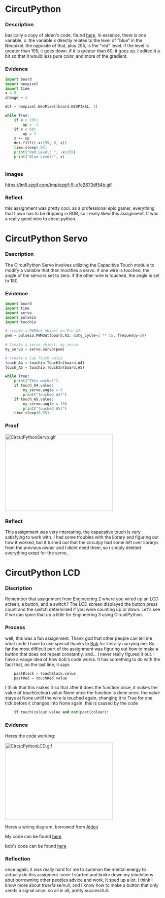 # CircutPython

### Description

basically a copy of alden's code, found [here](https://github.com/adent11/CircuitPython/blob/master/HelloCircuitPython.py). In essence, there is one variable, x. the variable x directly relates to the level of "blue" in the Neopixel. the opposite of that, plus 255, is the "red" level.  if the level is greater than 195, it goes down. if it is greater than 60, it goes up. I edited it a bit so that it would less pure color, and more of the gradient.

### Evidence

```python
import board
import neopixel
import time
x = 0
change = 1

dot = neopixel.NeoPixel(board.NEOPIXEL, 1)

while True:
    if x > 195:
        up = -1
    if x < 60:
        up = 1
    x += up
    dot.fill((-x+255, 0, x))
    time.sleep(.01)
    print("Red Level: ", -x+255)
    print("Blue Level:", x)
    
```
### Images
https://im5.ezgif.com/tmp/ezgif-5-e7c2673df54b.gif

### Reflect
this assignment was pretty cool. as a professional epic gamer, everything that I own has to be dripping in RGB, so i really liked this assignment. It was a really good intro to circut python.

# CircutPython Servo


### Description

The CircutPython Servo involves utilizing the Capacitive Touch module to modify a variable that then modifies a servo. if one wire is touched, the angle of the servo is set to zero. if the other wire is touched, the angle is set to 180.

### Evidence

```python
import board
import time
import servo
import pulseio
import touchio

# create a PWMOut object on Pin A2.
pwm = pulseio.PWMOut(board.A2, duty_cycle=2 ** 15, frequency=50)
 
# Create a servo object, my_servo.
my_servo = servo.Servo(pwm)

# create a Cap Touch value
touch_A4 = touchio.TouchIn(board.A4)
touch_A5 = touchio.TouchIn(board.A5)

while True:
    print("This works!")
    if touch_A4.value:
        my_servo.angle = 0
        print("Touched A4!")
    if touch_A5.value:
        my_servo.angle = 180
        print("Touched A5!")
    time.sleep(0.05)
 ```

### Proof

[<img src="/Images/CircutPythonServo.gif" alt="CircutPythonServo.gif" width="350" height="250">](/Images/CircutPythonServo.gif)

### Reflect

This assignment was very interesting. the capacative touch is very satisfying to work with. I had some troubles with the library and figuring out how it worked, but it turned out that the circutpy had some left over librarys from the previous owner and I didnt need them, so i simply deleted everything exept for the servo.

# CircutPython LCD

### Discription

Remember that assignment from Engineering 2 where you wired up an LCD screen, a button, and a switch?  The LCD screen displayed the button press count and the switch determined if you were counting up or down.  Let's see if we can spice that up a little for Engineering 3 using CircuitPython.

### Process

well, this was a fun assignment. Thank god that other people can tell me what code I have to use special thanks to [Bob](https://github.com/jkammau97/CircuitPython) for literally carrying me. By far the most difficult part of the assignment was figuring out how to make a button that does not repeat constantly. and... I never really figured it out. I have a vauge idea of how bob's code works. It has something to do with the fact that, on the last line, it says

``` python
    pastBlack = touchBlack.value
    pastRed = touchRed.value
```
I think that this makes it so that after it does the function once, it makes the value of touch(colour).value None once the function is done once. the value stays at None untill the wire is touched again, changing it to True for one tick before it changes into None again. this is caused by the code
``` python
    if touch(colour.value and not(past(colour):
```

### Evidence

Heres the code working:

[<img src="/Images/CircutPythonLCD.gif" alt="CircutPythonLCD.gif" width="350" height="250">](/Images/CircutPythonLCD.gif)

Heres a wiring diagram, borrowed from [Alden](https://github.com/adent11/CircuitPython#CircuitPython-LCD)

My code can be found [here](https://github.com/hdpow/CircutPython/blob/main/main.py)

bob's code can be found [here](https://github.com/jkammau97/CircuitPython)

### Reflection

once again, it was really hard for me to summon the mental energy to actually do this assigment. once I started and broke down my inhebitions abut borrowning other peoples advice and work, It sped up a lot. I think I know more about true/false/null, and I know how to make a button that only sends a signal once. so all in all, pretty successfull.
